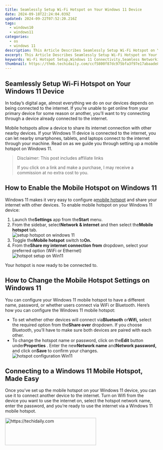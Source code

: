 ```yaml
---
title: Seamlessly Setup Wi-Fi Hotspot on Your Windows 11 Device
date: 2024-09-18T22:24:04.039Z
updated: 2024-09-22T07:52:20.216Z
tags:
  - windows10
  - windows11
categories:
  - os
  - windows 11
description: This Article Describes Seamlessly Setup Wi-Fi Hotspot on Your Windows 11 Device
excerpt: This Article Describes Seamlessly Setup Wi-Fi Hotspot on Your Windows 11 Device
keywords: Wi-Fi Hotspot Setup,Windows 11 Connectivity,Seamless Networking,Quick Wi-Fi Setup,Easy Wi-Fi Share,Hotspot Configuration,Windows 11 Internet Access
thumbnail: https://thmb.techidaily.com/ccf5800f87dc975bfa3f97e17abaade8c733e4db5fe1a72f092700ec2559e9fd.jpg
---
```


## Seamlessly Setup Wi-Fi Hotspot on Your Windows 11 Device

 In today’s digital age, almost everything we do on our devices depends on being connected to the internet. If you’re unable to get online from your primary device for some reason or another, you’ll want to try connecting through a device already connected to the internet.

 Mobile hotspots allow a device to share its internet connection with other nearby devices. If your Windows 11 device is connected to the internet, you can let nearby smartphones, tablets, and laptops connect to the internet through your machine. Read on as we guide you through setting up a mobile hotspot on Windows 11.

>  Disclaimer: This post includes affiliate links
>
>  If you click on a link and make a purchase, I may receive a commission at no extra cost to you.
>

## How to Enable the Mobile Hotspot on Windows 11

 Windows 11 makes it very easy to configure a[mobile hotspot](https://www.makeuseof.com/what-is-a-hotspot-and-how-does-it-work/) and share your internet with other devices. To enable mobile hotspot on your Windows 11 device:

1. Launch the**Settings** app from the**Start** menu.
2. From the sidebar, select**Network & internet** and then select the**Mobile hotspot** tab.  
![setup hotspot on windows 11](https://static1.makeuseofimages.com/wordpress/wp-content/uploads/2022/11/setup-hotspot-1.jpg)
3. Toggle the**Mobile hotspot** switch to**On.**
4. From the**Share my internet connection from** dropdown, select your preferred option (WiFi or Ethernet)  
![hotspot setup on Win11](https://static1.makeuseofimages.com/wordpress/wp-content/uploads/2022/11/hotspot-settings.jpg)

Your hotspot is now ready to be connected to.

## How to Change the Mobile Hotspot Settings on Windows 11

 You can configure your Windows 11 mobile hotspot to have a different name, password, or whether users connect via WiFi or Bluetooth. Here’s how you can configure the Windows 11 mobile hotspot:

* To set whether other devices will connect via**Bluetooth** or**Wifi,** select the required option from the**Share over** dropdown. If you choose Bluetooth, you’ll have to make sure both devices are paired with each other.
* To change the hotspot name or password, click on the**Edit** button under**Properties** . Enter the new**Network name** and**Network password,** and click on**Save** to confirm your changes.  
![hotspot configuration Win11](https://static1.makeuseofimages.com/wordpress/wp-content/uploads/2022/11/hotspot-configure.jpg)

## Connecting to a Windows 11 Mobile Hotspot, Made Easy

 Once you’ve set up the mobile hotspot on your Windows 11 device, you can use it to connect another device to the internet. Turn on Wifi from the device you want to use the internet on, select the hotspot network name, enter the password, and you’re ready to use the internet via a Windows 11 mobile hotspot.

<ins class="adsbygoogle"
     style="display:block"
     data-ad-format="autorelaxed"
     data-ad-client="ca-pub-7571918770474297"
     data-ad-slot="1223367746"></ins>

<ins class="adsbygoogle"
     style="display:block"
     data-ad-client="ca-pub-7571918770474297"
     data-ad-slot="8358498916"
     data-ad-format="auto"
     data-full-width-responsive="true"></ins>



<!-- affiliate ads begin -->
<a href="https://aligracehair.sjv.io/c/5597632/1896527/19272" target="_top" id="1896527">
  <img src="//a.impactradius-go.com/display-ad/19272-1896527" border="0" alt="https://techidaily.com" width="300" height="90"/>
</a>
<img height="0" width="0" src="https://aligracehair.sjv.io/i/5597632/1896527/19272" style="position:absolute;visibility:hidden;" border="0" />
<!-- affiliate ads end -->

